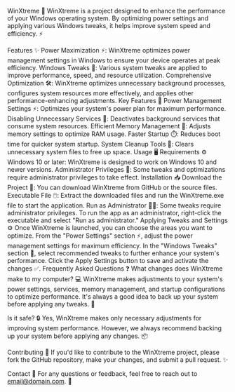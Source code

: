 WinXtreme 🚀
WinXtreme is a project designed to enhance the performance of your Windows operating system. By optimizing power settings and applying various Windows tweaks, it helps improve system speed and efficiency. ⚡

Features ✨
Power Maximization ⚡: WinXtreme optimizes power management settings in Windows to ensure your device operates at peak efficiency.
Windows Tweaks 🔧: Various system tweaks are applied to improve performance, speed, and resource utilization.
Comprehensive Optimization 🛠️: WinXtreme optimizes unnecessary background processes, configures system resources more effectively, and applies other performance-enhancing adjustments.
Key Features 🔑
Power Management Settings ⚡: Optimizes your system's power plan for maximum performance.
Disabling Unnecessary Services 🚫: Deactivates background services that consume system resources.
Efficient Memory Management 💾: Adjusts memory settings to optimize RAM usage.
Faster Startup ⏱️: Reduces boot time for quicker system startup.
System Cleanup Tools 🧹: Clears unnecessary system files to free up space.
Usage 🖥️
Requirements ⚙️
Windows 10 or later: WinXtreme is designed to work on Windows 10 and newer versions.
Administrator Privileges 🔑: Some tweaks and optimizations require administrator privileges to take effect.
Installation 📥
Download the Project 📂: You can download WinXtreme from GitHub or the source files.
Executable File 🖱️: Extract the downloaded files and run the WinXtreme.exe file to start the application.
Run as Administrator 👨‍💻: Some tweaks require administrator privileges. To run the app as an administrator, right-click the executable and select "Run as administrator."
Applying Tweaks and Settings ⚙️
Once WinXtreme is launched, you can choose the areas you want to optimize.
From the "Power Settings" section ⚡, adjust the power management settings for maximum efficiency.
In the "Windows Tweaks" section 🔧, select recommended tweaks to further enhance your system's performance.
Click the Apply Settings button to save and activate the changes ✅.
Frequently Asked Questions ❓
What changes does WinXtreme make to my computer? 💻
WinXtreme makes adjustments to your system's power settings, services, memory management, and startup configurations to optimize performance. It's always a good idea to back up your system before applying any tweaks. 💾

Is it safe? 🔒
Yes, WinXtreme makes only necessary adjustments for improving system performance. However, we always recommend backing up your system before applying any changes. 📦

Contributing 🤝
If you'd like to contribute to the WinXtreme project, please fork the GitHub repository, make your changes, and submit a pull request. ✨

Contact 📧
For any questions or feedback, feel free to reach out to email@domain.com. 💬
